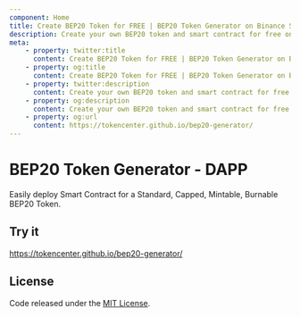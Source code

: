 ```yaml
---
component: Home
title: Create BEP20 Token for FREE | BEP20 Token Generator on Binance Smart Chain
description: Create your own BEP20 token and smart contract for free on the Binance Smart Chain. BEP20 Token Generator is the safest and easiest way to create your own BEP20 token without coding skills. Fast, secure, and reliable.
meta:
    - property: twitter:title
      content: Create BEP20 Token for FREE | BEP20 Token Generator on Binance Smart Chain
    - property: og:title
      content: Create BEP20 Token for FREE | BEP20 Token Generator on Binance Smart Chain
    - property: twitter:description
      content: Create your own BEP20 token and smart contract for free on the Binance Smart Chain. BEP20 Token Generator is the safest and easiest way to create your own BEP20 token without coding skills. Fast, secure, and reliable.
    - property: og:description
      content: Create your own BEP20 token and smart contract for free on the Binance Smart Chain. BEP20 Token Generator is the safest and easiest way to create your own BEP20 token without coding skills. Fast, secure, and reliable.
    - property: og:url
      content: https://tokencenter.github.io/bep20-generator/
---
```


# BEP20 Token Generator - DAPP

Easily deploy Smart Contract for a Standard, Capped, Mintable, Burnable BEP20 Token.

## Try it

https://tokencenter.github.io/bep20-generator/

## License

Code released under the [MIT License](https://github.com/tokencenter/bep20-generator/blob/master/LICENSE).
